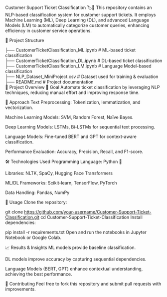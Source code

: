Customer Support Ticket Classification 🏷️📩
This repository contains an NLP-based classification system for customer support tickets. It employs Machine Learning (ML), Deep Learning (DL), and advanced Language Models (LM) to automatically categorize customer queries, enhancing efficiency in customer service operations.

📂 Project Structure

├── CustomerTicketClassification_ML.ipynb   # ML-based ticket classification  
├── CustomerTicketClassification_DL.ipynb   # DL-based ticket classification  
├── CustomerTicketClassification_LM.ipynb   # Language Model-based classification  
├── NLP_Dataset_MiniProject.csv             # Dataset used for training & evaluation  
├── README.md                               # Project documentation  
🚀 Project Overview
🔹 Goal
Automate ticket classification by leveraging NLP techniques, reducing manual effort and improving response time.

🔹 Approach
Text Preprocessing: Tokenization, lemmatization, and vectorization.

Machine Learning Models: SVM, Random Forest, Naïve Bayes.

Deep Learning Models: LSTMs, Bi-LSTMs for sequential text processing.

Language Models: Fine-tuned BERT and GPT for context-aware classification.

Performance Evaluation: Accuracy, Precision, Recall, and F1-score.

🛠 Technologies Used
Programming Language: Python 🐍

Libraries: NLTK, SpaCy, Hugging Face Transformers

ML/DL Frameworks: Scikit-learn, TensorFlow, PyTorch

Data Handling: Pandas, NumPy

📌 Usage
Clone the repository:

git clone https://github.com/your-username/Customer-Support-Ticket-Classification.git
cd Customer-Support-Ticket-Classification
Install dependencies:

pip install -r requirements.txt
Open and run the notebooks in Jupyter Notebook or Google Colab.

📈 Results & Insights
ML models provide baseline classification.

DL models improve accuracy by capturing sequential dependencies.

Language Models (BERT, GPT) enhance contextual understanding, achieving the best performance.

🤝 Contributing
Feel free to fork this repository and submit pull requests with improvements.
